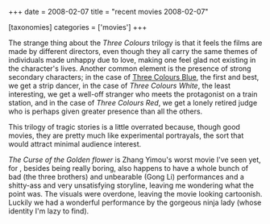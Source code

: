 +++
date = 2008-02-07
title = "recent movies 2008-02-07"

[taxonomies]
categories = ['movies']
+++

The strange thing about the *Three Colours* trilogy is that it feels the
films are made by different directors, even though they all carry the
same themes of individuals made unhappy due to love, making one feel
glad not existing in the character's lives. Another common element is
the presence of strong secondary characters; in the case of [Three
Colours Blue], the first and best, we get a strip dancer, in the case of
*Three Colours White*, the least interesting, we get a well-off stranger
who meets the protagonist on a train station, and in the case of *Three
Colours Red*, we get a lonely retired judge who is perhaps given greater
presence than all the others.

This trilogy of tragic stories is a little overrated because, though
good movies, they are pretty much like experimental portrayals, the sort
that would attract minimal audience interest.

*The Curse of the Golden flower* is Zhang Yimou's worst movie I've
seen yet, for , besides being really boring, also happens to have a
whole bunch of bad (the three brothers) and unbearable (Gong Li)
performances and a shitty-ass and very unsatisfying storyline, leaving
me wondering what the point was. The visuals were overdone, leaving the
movie looking cartoonish. Luckily we had a wonderful performance by the
gorgeous ninja lady (whose identity I'm lazy to find).

  [Three Colours Blue]: http://tshepang.net/recent-movies-2007-11-05

